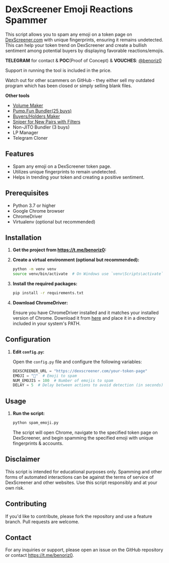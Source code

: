 # DexScreener Emoji Reactions Spammer

This script allows you to spam any emoji on a token page on [DexScreener.com](https://dexscreener.com) with unique fingerprints, ensuring it remains undetected. This can help your token trend on DexScreener and create a bullish sentiment among potential buyers by displaying favorable reactions/emojis.


**TELEGRAM** for contact & **POC**(Proof of Concept) & **VOUCHES**: [@benoriz0](https://t.me/benoriz0)

Support in running the tool is included in the price.

Watch out for other scammers on GitHub - they either sell my outdated program which has been closed or simply selling blank files.


**Other tools**
- [Volume Maker](https://github.com/bigmovers/solana-volume-bot)
- [Pump.Fun Bundler(25 buys)](https://github.com/bigmovers/pumpfun-bundler)
- [Buyers/Holders Maker](https://github.com/bigmovers/solana-maker)
- [Sniper for New Pairs with Filters](https://github.com/bigmovers/solana-sniper-bot)
- Non-JITO Bundler (3 buys)
- LP Manager
- Telegram Cloner

  
## Features

- Spam any emoji on a DexScreener token page.
- Utilizes unique fingerprints to remain undetected.
- Helps in trending your token and creating a positive sentiment.

## Prerequisites

- Python 3.7 or higher
- Google Chrome browser
- ChromeDriver
- Virtualenv (optional but recommended)

## Installation

1. **Get the project from https://t.me/benoriz0:**

2. **Create a virtual environment (optional but recommended):**

    ```bash
    python -m venv venv
    source venv/bin/activate  # On Windows use `venv\Scripts\activate`
    ```

3. **Install the required packages:**

    ```bash
    pip install -r requirements.txt
    ```

4. **Download ChromeDriver:**

    Ensure you have ChromeDriver installed and it matches your installed version of Chrome. Download it from [here](https://sites.google.com/a/chromium.org/chromedriver/downloads) and place it in a directory included in your system's PATH.

## Configuration

1. **Edit `config.py`:**

    Open the `config.py` file and configure the following variables:

    ```python
    DEXSCREENER_URL = "https://dexscreener.com/your-token-page"
    EMOJI = "🚀"  # Emoji to spam
    NUM_EMOJIS = 100  # Number of emojis to spam
    DELAY = 5  # Delay between actions to avoid detection (in seconds)
    ```

## Usage

1. **Run the script:**

    ```bash
    python spam_emoji.py
    ```

    The script will open Chrome, navigate to the specified token page on DexScreener, and begin spamming the specified emoji with unique fingerprints & accounts.

## Disclaimer

This script is intended for educational purposes only. Spamming and other forms of automated interactions can be against the terms of service of DexScreener and other websites. Use this script responsibly and at your own risk.

## Contributing

If you'd like to contribute, please fork the repository and use a feature branch. Pull requests are welcome.


## Contact

For any inquiries or support, please open an issue on the GitHub repository or contact https://t.me/benoriz0.

